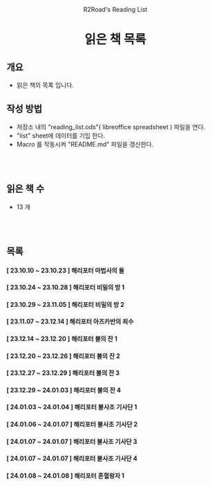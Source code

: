 <div align=center>R2Road's Reading List</div>
<h1 align=center>
읽은 책 목록
</h1>



## 개요
* 읽은 책의 목록 입니다.



## 작성 방법
* 저장소 내의 "reading_list.ods"( libreoffice spreadsheet ) 파일을 연다.
* "list" sheet에 데이터를 기입 한다.
* Macro 를 작동시켜 "README.md" 파일을 갱신한다.



<br><br>
## 읽은 책 수
* 13 개



<br/><br/>
## 목록

#### [ 23.10.10 ~ 23.10.23 ] 해리포터 마법사의 돌
#### [ 23.10.24 ~ 23.10.28 ] 해리포터 비밀의 방 1
#### [ 23.10.29 ~ 23.11.05 ] 해리포터 비밀의 방 2
#### [ 23.11.07 ~ 23.12.14 ] 해리포터 아즈카반의 죄수
#### [ 23.12.14 ~ 23.12.20 ] 해리포터 불의 잔 1
#### [ 23.12.20 ~ 23.12.26 ] 해리포터 불의 잔 2
#### [ 23.12.27 ~ 23.12.29 ] 해리포터 불의 잔 3
#### [ 23.12.29 ~ 24.01.03 ] 해리포터 불의 잔 4
#### [ 24.01.03 ~ 24.01.04 ] 해리포터 불사조 기사단 1
#### [ 24.01.06 ~ 24.01.07 ] 해리포터 불사조 기사단 2
#### [ 24.01.07 ~ 24.01.07 ] 해리포터 불사조 기사단 3
#### [ 24.01.07 ~ 24.01.07 ] 해리포터 불사조 기사단 4
#### [ 24.01.08 ~ 24.01.08 ] 해리포터 혼혈왕자 1